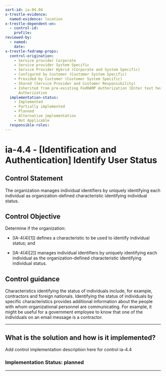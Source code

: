 ```yaml
---
sort-id: ia-04.04
x-trestle-evidence:
  named-evidence: location
x-trestle-dependent-on:
  - control-id:
    profile:
reviewed-by:
  - named:
    date:
x-trestle-fedramp-props:
  control-origination:
    - Service provider Corporate
    - Service provider System Specific
    - Service Provider Hybrid (Corporate and System Specific)
    - Configured by Customer (Customer System Specific)
    - Provided by Customer (Customer System Specific)
    - Shared (Service Provider and Customer Responsibility)
    - Inherited from pre-existing FedRAMP Authorization [Enter text here], Date of
      Authorization
  implementation-status:
    - Implemented
    - Partially implemented
    - Planned
    - Alternative implementation
    - Not Applicable
  responsible-roles:
---
```


# ia-4.4 - \[Identification and Authentication\] Identify User Status

## Control Statement

The organization manages individual identifiers by uniquely identifying each individual as organization-defined characteristic identifying individual status.

## Control Objective

Determine if the organization:

- \[IA-4(4)[1]\] defines a characteristic to be used to identify individual status; and

- \[IA-4(4)[2]\] manages individual identifiers by uniquely identifying each individual as the organization-defined characteristic identifying individual status.

## Control guidance

Characteristics identifying the status of individuals include, for example, contractors and foreign nationals. Identifying the status of individuals by specific characteristics provides additional information about the people with whom organizational personnel are communicating. For example, it might be useful for a government employee to know that one of the individuals on an email message is a contractor.

______________________________________________________________________

## What is the solution and how is it implemented?

Add control implementation description here for control ia-4.4

### Implementation Status: planned

______________________________________________________________________
